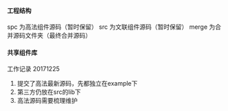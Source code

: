 #### 工程结构
spc 为高法组件源码（暂时保留）
src 为文联组件源码（暂时保留）
merge 为合并源码文件夹（最终合并源码）

#### 共享组件库
工作记录
20171225
1. 提交了高法最新源码，先都独立在example下
2. 第三方仍放在src的lib下
3. 高法源码需要梳理维护
